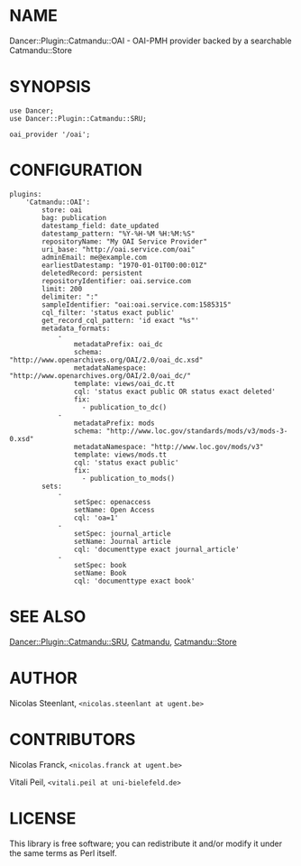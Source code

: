 # NAME

Dancer::Plugin::Catmandu::OAI - OAI-PMH provider backed by a searchable Catmandu::Store

# SYNOPSIS

    use Dancer;
    use Dancer::Plugin::Catmandu::SRU;

    oai_provider '/oai';

# CONFIGURATION

    plugins:
        'Catmandu::OAI':
            store: oai
            bag: publication
            datestamp_field: date_updated
            datestamp_pattern: "%Y-%H-%M %H:%M:%S"
            repositoryName: "My OAI Service Provider"
            uri_base: "http://oai.service.com/oai"
            adminEmail: me@example.com
            earliestDatestamp: "1970-01-01T00:00:01Z"
            deletedRecord: persistent
            repositoryIdentifier: oai.service.com
            limit: 200
            delimiter: ":"
            sampleIdentifier: "oai:oai.service.com:1585315"
            cql_filter: 'status exact public'
            get_record_cql_pattern: 'id exact "%s"'
            metadata_formats:
                -
                    metadataPrefix: oai_dc
                    schema: "http://www.openarchives.org/OAI/2.0/oai_dc.xsd"
                    metadataNamespace: "http://www.openarchives.org/OAI/2.0/oai_dc/"
                    template: views/oai_dc.tt
                    cql: 'status exact public OR status exact deleted'
                    fix:
                      - publication_to_dc()
                -
                    metadataPrefix: mods
                    schema: "http://www.loc.gov/standards/mods/v3/mods-3-0.xsd"
                    metadataNamespace: "http://www.loc.gov/mods/v3"
                    template: views/mods.tt
                    cql: 'status exact public'
                    fix:
                      - publication_to_mods()
            sets:
                -
                    setSpec: openaccess
                    setName: Open Access
                    cql: 'oa=1'
                -
                    setSpec: journal_article
                    setName: Journal article
                    cql: 'documenttype exact journal_article'
                -
                    setSpec: book
                    setName: Book
                    cql: 'documenttype exact book'

# SEE ALSO

[Dancer::Plugin::Catmandu::SRU](https://metacpan.org/pod/Dancer::Plugin::Catmandu::SRU), [Catmandu](https://metacpan.org/pod/Catmandu), [Catmandu::Store](https://metacpan.org/pod/Catmandu::Store)

# AUTHOR

Nicolas Steenlant, `<nicolas.steenlant at ugent.be>`

# CONTRIBUTORS

Nicolas Franck, `<nicolas.franck at ugent.be>`

Vitali Peil, `<vitali.peil at uni-bielefeld.de>`

# LICENSE

This library is free software; you can redistribute it and/or modify it under the same terms as Perl itself.

